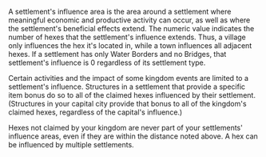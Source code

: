 A settlement's influence area is the area around a settlement where meaningful economic and productive activity can occur, as well as where the settlement's beneficial effects extend. The numeric value indicates the number of hexes that the settlement's influence extends. Thus, a village only influences the hex it's located in, while a town influences all adjacent hexes. If a settlement has only Water Borders and no Bridges, that settlement's influence is 0 regardless of its settlement type.  
  
Certain activities and the impact of some kingdom events are limited to a settlement's influence. Structures in a settlement that provide a specific item bonus do so to all of the claimed hexes influenced by their settlement. (Structures in your capital city provide that bonus to all of the kingdom's claimed hexes, regardless of the capital's influence.)  
  
Hexes not claimed by your kingdom are never part of your settlements' influence areas, even if they are within the distance noted above. A hex can be influenced by multiple settlements.